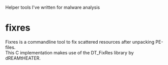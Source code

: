 Helper tools I've written for malware analysis

# fixres
Fixres is a commandline tool to fix scattered resources after unpacking PE-files.<br />
This C implementation makes use of the DT_FixRes library by dREAMtHEATER.<br />
